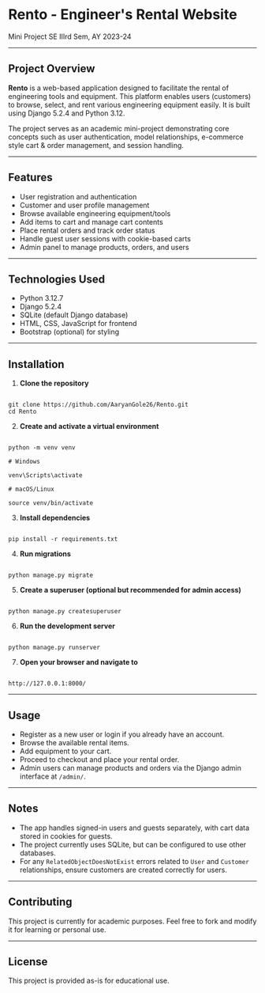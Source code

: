 # Rento - Engineer's Rental Website

Mini Project SE IIIrd Sem, AY 2023-24

---

## Project Overview

**Rento** is a web-based application designed to facilitate the rental of engineering tools and equipment. This platform enables users (customers) to browse, select, and rent various engineering equipment easily. It is built using Django 5.2.4 and Python 3.12.

The project serves as an academic mini-project demonstrating core concepts such as user authentication, model relationships, e-commerce style cart & order management, and session handling.

---

## Features

- User registration and authentication
- Customer and user profile management
- Browse available engineering equipment/tools
- Add items to cart and manage cart contents
- Place rental orders and track order status
- Handle guest user sessions with cookie-based carts
- Admin panel to manage products, orders, and users

---

## Technologies Used

- Python 3.12.7
- Django 5.2.4
- SQLite (default Django database)
- HTML, CSS, JavaScript for frontend
- Bootstrap (optional) for styling

---

## Installation

1. **Clone the repository**

```

git clone https://github.com/AaryanGole26/Rento.git
cd Rento

```

2. **Create and activate a virtual environment**

```

python -m venv venv

# Windows

venv\Scripts\activate

# macOS/Linux

source venv/bin/activate

```

3. **Install dependencies**

```

pip install -r requirements.txt

```

4. **Run migrations**

```

python manage.py migrate

```

5. **Create a superuser (optional but recommended for admin access)**

```

python manage.py createsuperuser

```

6. **Run the development server**

```

python manage.py runserver

```

7. **Open your browser and navigate to**

```

http://127.0.0.1:8000/

```

---

## Usage

- Register as a new user or login if you already have an account.
- Browse the available rental items.
- Add equipment to your cart.
- Proceed to checkout and place your rental order.
- Admin users can manage products and orders via the Django admin interface at `/admin/`.

---

## Notes

- The app handles signed-in users and guests separately, with cart data stored in cookies for guests.
- The project currently uses SQLite, but can be configured to use other databases.
- For any `RelatedObjectDoesNotExist` errors related to `User` and `Customer` relationships, ensure customers are created correctly for users.

---

## Contributing

This project is currently for academic purposes. Feel free to fork and modify it for learning or personal use.

---

## License

This project is provided as-is for educational use.

